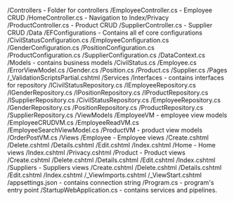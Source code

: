 /Controllers              - Folder for controllers
  /EmployeeController.cs     - Employee CRUD
  /HomeController.cs         - Navigation to Index/Privacy
  /ProductController.cs      - Product CRUD
  /SupplierController.cs     - Supplier CRUD
/Data
  /EFConfigurations        - Contains all ef core configurations
    /CivilStatusConfiguration.cs
    /EmployeeConfiguration.cs
    /GenderConfiguration.cs
    /PositionConfiguration.cs
    /ProductConfiguration.cs
    /SupplierConfiguration.cs
  /DataContext.cs
/Models                     - contains business models
  /CivilStatus.cs
  /Employee.cs
  /ErrorViewModel.cs
  /Gender.cs
  /Position.cs
  /Product.cs
  /Supplier.cs
/Pages
  /_ValidationScriptsPartial.cshtml
/Services
  /Interfaces   - contains interfaces for repository
    /ICivilStatusRepository.cs
    /IEmployeeRepository.cs
    /IGenderRepository.cs
    /IPositionRepository.cs
    /IProductRepository.cs
    /ISupplierRepository.cs
  /CivilStatusRepository.cs
  /EmployeeRepository.cs
  /GenderRepository.cs
  /PositionRepository.cs
  /ProductRepository.cs
  /SupplierRepository.cs
/ViewModels
  /EmployeeVM    - employee view models
    /EmployeeCRUDVM.cs
    /EmployeeReadVM.cs
    /EmployeeSearchViewModel.cs
  /ProductVM     - product view models
    /OrderPostVM.cs
/Views
  /Employee      - Employee views
    /Create.cshtml
    /Delete.cshtml
    /Details.cshtml
    /Edit.cshtml
    /Index.cshtml
  /Home           - Home views
    /Index.cshtml
    /Privacy.cshtml
  /Product        - Product views
    /Create.cshtml
    /Delete.cshtml
    /Details.cshtml
    /Edit.cshtml
    /Index.cshtml
  /Suppliers       - Suppliers views
    /Create.cshtml
    /Delete.cshtml
    /Details.cshtml
    /Edit.cshtml
    /Index.cshtml
  /_ViewImports.cshtml
  /_ViewStart.cshtml
/appsettings.json  - contains connection string
/Program.cs - program's entry point
/StartupWebApplication.cs - contains services and pipelines.
